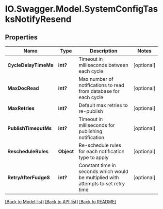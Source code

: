 # IO.Swagger.Model.SystemConfigTasksNotifyResend
## Properties

Name | Type | Description | Notes
------------ | ------------- | ------------- | -------------
**CycleDelayTimeMs** | **int?** | Timeout in milliseconds between each cycle | [optional] 
**MaxDocRead** | **int?** | Max number of notifications to read from database for each cycle | [optional] 
**MaxRetries** | **int?** | Default max retries to re-publish | [optional] 
**PublishTimeoutMs** | **int?** | Timeout in milliseconds for publishing notification | [optional] 
**RescheduleRules** | **Object** | Re-schedule rules for each notification type to apply | [optional] 
**RetryAfterFudgeS** | **int?** | Constant time in seconds which would be multiplied with attempts to set retry time | [optional] 

[[Back to Model list]](../README.md#documentation-for-models) [[Back to API list]](../README.md#documentation-for-api-endpoints) [[Back to README]](../README.md)

